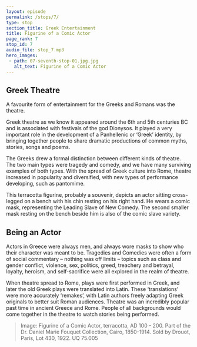 ```yaml
---
layout: episode
permalink: /stops/7/
type: stop
section_title: Greek Entertainment 
title: Figurine of a Comic Actor 
page_rank: 7
stop_id: 7
audio_file: stop_7.mp3
hero_images:
 - path: 07-seventh-stop-01.jpg.jpg
   alt_text: Figurine of a Comic Actor 
---
```


## Greek Theatre
A favourite form of entertainment for the Greeks and Romans was the theatre. 

Greek theatre as we know it appeared around the 6th and 5th centuries BC and is associated with festivals of the god Dionysos. It played a very important role in the development of a Panhellenic or ‘Greek’ identity, by bringing together people to share dramatic productions of common myths, stories, songs and poems. 

The Greeks drew a formal distinction between different kinds of theatre. The two main types were tragedy and comedy, and we have many surviving examples of both types. With the spread of Greek culture into Rome, theatre increased in popularity and diversified, with new types of performance developing, such as pantomime. 

This terracotta figurine, probably a souvenir, depicts an actor sitting cross-legged on a bench with his chin resting on his right hand. He wears a comic mask, representing the Leading Slave of New Comedy. The second smaller mask resting on the bench beside him is also of the comic slave variety. 

## Being an Actor
Actors in Greece were always men, and always wore masks to show who their character was meant to be. Tragedies and Comedies were often a form of social commentary – nothing was off limits – topics such as class and gender conflict, violence, sex, politics, greed, treachery and betrayal, loyalty, heroism, and self-sacrifice were all explored in the realm of theatre.

When theatre spread to Rome, plays were first performed in Greek, and later the old Greek plays were translated into Latin. These ‘translations’ were more accurately ‘remakes’, with Latin authors freely adapting Greek originals to better suit Roman audiences. Theatre was an incredibly popular past time in ancient Greece and Rome. People of all backgrounds would come together in the theatre to watch stories being performed. 

> Image: Figurine of a Comic Actor, terracotta, AD 100 - 200. Part of the Dr. Daniel Marie Fouquet Collection, Cairo, 1850-1914. Sold by Drouot, Paris, Lot 430, 1922. UQ 75.005
